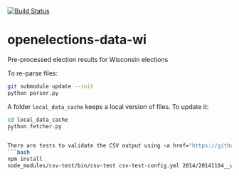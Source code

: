 [![Build Status](https://travis-ci.org/acouch/openelections-data-wi.svg?branch=master)](https://travis-ci.org/acouch/openelections-data-wi)

# openelections-data-wi
Pre-processed election results for Wisconsin elections

To re-parse files:
```bash
git submodule update --init
python parser.py
```

A folder ``local_data_cache`` keeps a local version of files. To update it:

```bash
cd local_data_cache
python fetcher.py
``

There are tests to validate the CSV output using <a href="https://github.com/dhcole/csv-test">csv-test</a>. To test:
```bash
npm install
node_modules/csv-test/bin/csv-test csv-test-config.yml 2014/20141104__wi__general_ward.csv csv-test-validators.yml
```
